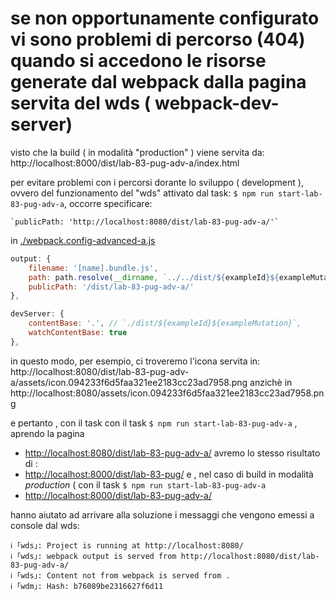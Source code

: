 # se non opportunamente configurato vi sono problemi di percorso (404) quando si accedono le risorse generate dal webpack dalla pagina servita del wds ( webpack-dev-server)

visto che la build ( in modalità "production" ) viene servita da:
    http://localhost:8000/dist/lab-83-pug-adv-a/index.html

per evitare problemi con i percorsi dorante lo sviluppo ( development ), ovvero del funzionamento del "wds"
attivato dal task: `$ npm run start-lab-83-pug-adv-a`, occorre specificare: 

    `publicPath: 'http://localhost:8080/dist/lab-83-pug-adv-a/'`

in [./webpack.config-advanced-a.js](webpack.config-advanced-a.js)
``` js
output: {
    filename: '[name].bundle.js',
    path: path.resolve(__dirname, `../../dist/${exampleId}${exampleMutation}`),
    publicPath: '/dist/lab-83-pug-adv-a/'
},  

devServer: {
    contentBase: '.', // `./dist/${exampleId}${exampleMutation}`,
    watchContentBase: true
},
```

in questo modo, per esempio, ci troveremo l'icona servita in: 
http://localhost:8080/dist/lab-83-pug-adv-a/assets/icon.094233f6d5faa321ee2183cc23ad7958.png
anzichè in 
http://localhost:8080/assets/icon.094233f6d5faa321ee2183cc23ad7958.png

e pertanto , con il task con il task `$ npm run start-lab-83-pug-adv-a` , aprendo la pagina 
- [http://localhost:8080/dist/lab-83-pug-adv-a/](http://localhost:8080/dist/lab-83-pug-adv-a/)
avremo lo stesso risultato di :
- [http://localhost:8000/dist/lab-83-pug/](http://localhost:8000/dist/lab-83-pug/)
e , nel caso di build in modalità *production* ( con il task `$ npm run start-lab-83-pug-adv-a` 
- [http://localhost:8000/dist/lab-83-pug-adv-a/](http://localhost:8000/dist/lab-83-pug-adv-a/)

hanno aiutato ad arrivare alla soluzione i messaggi che vengono emessi a console dal wds: 
```
ℹ ｢wds｣: Project is running at http://localhost:8080/
ℹ ｢wds｣: webpack output is served from http://localhost:8080/dist/lab-83-pug-adv-a/
ℹ ｢wds｣: Content not from webpack is served from .
ℹ ｢wdm｣: Hash: b76089be2316627f6d11
```
